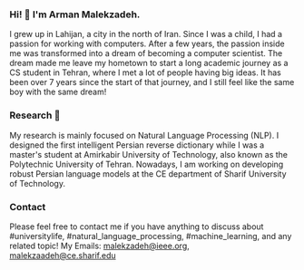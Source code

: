 ### Hi! 👋 I'm Arman Malekzadeh.

I grew up in Lahijan, a city in the north of Iran. Since I was a child, I had a passion for working with computers. After a few years, the passion inside me was transformed into a dream of becoming a computer scientist. The dream made me leave my hometown to start a long academic journey as a CS student in Tehran, where I met a lot of people having big ideas. It has been over 7 years since the start of that journey, and I still feel like the same boy with the same dream!

### Research 🔭

My research is mainly focused on Natural Language Processing (NLP). I designed the first intelligent Persian reverse dictionary while I was a master's student at Amirkabir University of Technology, also known as the Polytechnic University of Tehran. Nowadays, I am working on developing robust Persian language models at the CE department of Sharif University of Technology.

### Contact

Please feel free to contact me if you have anything to discuss about #universitylife, #natural_language_processing, #machine_learning, and any related topic!
My Emails: malekzadeh@ieee.org, malekzaadeh@ce.sharif.edu

<!--
**arm-on/arm-on** is a ✨ _special_ ✨ repository because its `README.md` (this file) appears on your GitHub profile.

Here are some ideas to get you started:

- 🔭 I’m currently working on ...
- 🌱 I’m currently learning ...
- 👯 I’m looking to collaborate on ...
- 🤔 I’m looking for help with ...
- 💬 Ask me about ...
- 📫 How to reach me: ...
- 😄 Pronouns: ...
- ⚡ Fun fact: ...
-->
